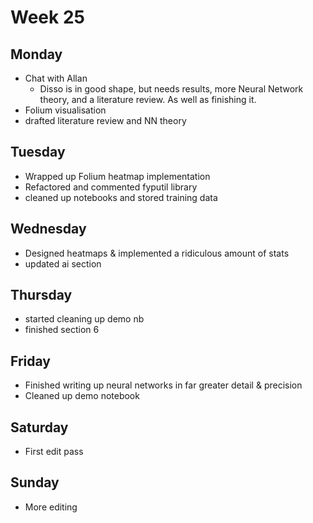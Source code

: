 # Week 25
## Monday
- Chat with Allan
  - Disso is in good shape, but needs results, more Neural Network theory, and a literature review. As well as finishing it. 
- Folium visualisation
- drafted literature review and NN theory

## Tuesday
- Wrapped up Folium heatmap implementation 
- Refactored and commented fyputil library
- cleaned up notebooks and stored training data

## Wednesday 
- Designed heatmaps & implemented a ridiculous amount of stats 
- updated ai section 

## Thursday
- started cleaning up demo nb
- finished section 6

## Friday 
- Finished writing up neural networks in far greater detail & precision
- Cleaned up demo notebook 

## Saturday 
- First edit pass

## Sunday 
- More editing  
